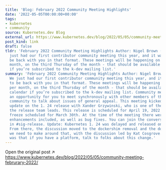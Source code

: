 ```yaml
---
title: 'Blog: February 2022 Community Meeting Highlights'
date: '2022-05-05T00:00:00+00:00'
tags:
- kubernetes
- community
source: Kubernetes.dev Blog
external_url: https://www.kubernetes.dev/blog/2022/05/05/community-meeting-februrary-2022/
post_kind: link
draft: false
tldr: 'February 2022 Community Meeting Highlights Author: Nigel Brown (VMware) We
  just had our first contributor community meeting this year, and it was awesome to
  be back with you in that format. These meetings will be happening on Zoom once per
  month, on the third Thursday of the month - that should be available in your calendar
  if you’re subscribed to the k-dev mailing list.'
summary: 'February 2022 Community Meeting Highlights Author: Nigel Brown (VMware)
  We just had our first contributor community meeting this year, and it was awesome
  to be back with you in that format. These meetings will be happening on Zoom once
  per month, on the third Thursday of the month - that should be available in your
  calendar if you’re subscribed to the k-dev mailing list. Community meetings are
  an opportunity for you to meet synchronously with other members of the Kubernetes
  community to talk about issues of general appeal. This meeting kicked off with an
  update on the 1. 24 release with Xander Grzywinski, who is one of the shadows for
  the release team leads. This release is scheduled for April 19, 2022 with a code
  freeze scheduled for March 30th. At the time of the meeting there were 66 individual
  enhancements included, as well as bug fixes. You can join the conversation on Slack
  in #sig-release. Update: Kubernetes 1. 24 was delayed and released on May 3, 2022.
  From there, the discussion moved to the dockershim removal and the docs updates
  we need to make around that, with the discussion led by Kat Cosgrove. The main takeaway
  was that if you have a platform, talk to folks about this change.'
---
```

Open the original post ↗ https://www.kubernetes.dev/blog/2022/05/05/community-meeting-februrary-2022/
